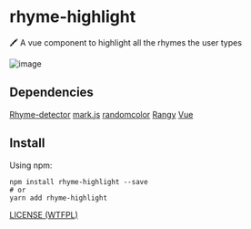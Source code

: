 # rhyme-highlight
🖍 A vue component to highlight all the rhymes the user types

![image](https://user-images.githubusercontent.com/18104679/96329594-4430f800-109a-11eb-9bbc-7b552628eb47.gif)

## Dependencies

[Rhyme-detector](https://www.npmjs.com/package/rhyme-detector) [mark.js](https://www.npmjs.com/package/mark.js) [randomcolor](https://www.npmjs.com/package/randomcolor) 
[Rangy](https://www.npmjs.com/package/rangy) [Vue](https://www.npmjs.com/package/vue) 
## Install

Using npm:

```console
npm install rhyme-highlight --save
# or
yarn add rhyme-highlight
```

[LICENSE (WTFPL)](/LICENSE)
